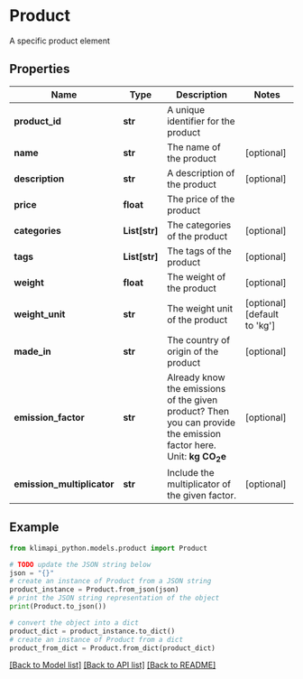 # Product

A specific product element

## Properties

Name | Type | Description | Notes
------------ | ------------- | ------------- | -------------
**product_id** | **str** | A unique identifier for the product | 
**name** | **str** | The name of the product | [optional] 
**description** | **str** | A description of the product | [optional] 
**price** | **float** | The price of the product | 
**categories** | **List[str]** | The categories of the product | [optional] 
**tags** | **List[str]** | The tags of the product | [optional] 
**weight** | **float** | The weight of the product | [optional] 
**weight_unit** | **str** | The weight unit of the product | [optional] [default to 'kg']
**made_in** | **str** | The country of origin of the product | [optional] 
**emission_factor** | **str** | Already know the emissions of the given product? Then you can provide the emission factor here. Unit: **kg CO<sub>2</sub>e** | [optional] 
**emission_multiplicator** | **str** | Include the multiplicator of the given factor. | [optional] 

## Example

```python
from klimapi_python.models.product import Product

# TODO update the JSON string below
json = "{}"
# create an instance of Product from a JSON string
product_instance = Product.from_json(json)
# print the JSON string representation of the object
print(Product.to_json())

# convert the object into a dict
product_dict = product_instance.to_dict()
# create an instance of Product from a dict
product_from_dict = Product.from_dict(product_dict)
```
[[Back to Model list]](../README.md#documentation-for-models) [[Back to API list]](../README.md#documentation-for-api-endpoints) [[Back to README]](../README.md)


